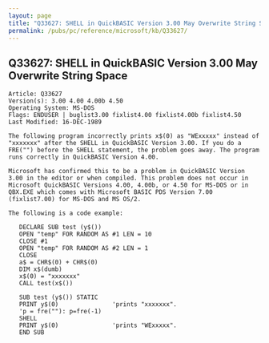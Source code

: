 ```yaml
---
layout: page
title: "Q33627: SHELL in QuickBASIC Version 3.00 May Overwrite String Space"
permalink: /pubs/pc/reference/microsoft/kb/Q33627/
---
```


## Q33627: SHELL in QuickBASIC Version 3.00 May Overwrite String Space

	Article: Q33627
	Version(s): 3.00 4.00 4.00b 4.50
	Operating System: MS-DOS
	Flags: ENDUSER | buglist3.00 fixlist4.00 fixlist4.00b fixlist4.50
	Last Modified: 16-DEC-1989
	
	The following program incorrectly prints x$(0) as "WExxxxx" instead of
	"xxxxxxx" after the SHELL in QuickBASIC Version 3.00. If you do a
	FRE("") before the SHELL statement, the problem goes away. The program
	runs correctly in QuickBASIC Version 4.00.
	
	Microsoft has confirmed this to be a problem in QuickBASIC Version
	3.00 in the editor or when compiled. This problem does not occur in
	Microsoft QuickBASIC Versions 4.00, 4.00b, or 4.50 for MS-DOS or in
	QBX.EXE which comes with Microsoft BASIC PDS Version 7.00
	(fixlist7.00) for MS-DOS and MS OS/2.
	
	The following is a code example:
	
	   DECLARE SUB test (y$())
	   OPEN "temp" FOR RANDOM AS #1 LEN = 10
	   CLOSE #1
	   OPEN "temp" FOR RANDOM AS #2 LEN = 1
	   CLOSE
	   a$ = CHR$(0) + CHR$(0)
	   DIM x$(dumb)
	   x$(0) = "xxxxxxx"
	   CALL test(x$())
	
	   SUB test (y$()) STATIC
	   PRINT y$(0)               'prints "xxxxxxx".
	   'p = fre(""): p=fre(-1)
	   SHELL
	   PRINT y$(0)               'prints "WExxxxx".
	   END SUB
